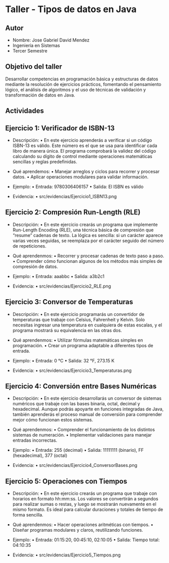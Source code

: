 # Taller - Tipos de datos en Java

## Autor
- Nombre: Jose Gabriel David Mendez 
- Ingeniería en Sistemas
- Tercer Semestre

## Objetivo del taller
Desarrollar competencias en programación básica y estructuras de datos mediante la resolución de ejercicios prácticos, fomentando el pensamiento lógico, el análisis de algoritmos y el uso de técnicas de validación y transformación de datos en Java.

## Actividades 

## Ejercicio 1: Verificador de ISBN-13

- Descripción:
• En este ejercicio aprenderás a verificar si un código ISBN-13 es válido. Este número es el que se usa para identificar cada libro de manera única. El programa comprobará la validez del código calculando su dígito de control mediante operaciones matemáticas sencillas y reglas predefinidas.

- Qué aprendemos:
• Manejar arreglos y ciclos para recorrer y procesar datos.
• Aplicar operaciones modulares para validar información.

- Ejemplo:
• Entrada: 9780306406157
• Salida: El ISBN es válido

- Evidencia:
• src/evidencias/Ejercicio1_ISBN13.png

## Ejercicio 2: Compresión Run-Length (RLE)

- Descripción:
• En este ejercicio crearás un programa que implemente Run-Length Encoding (RLE), una técnica básica de compresión que “resume” cadenas de texto. La lógica es sencilla: si un carácter aparece varias veces seguidas, se reemplaza por el carácter seguido del número de repeticiones.

- Qué aprendenmos:
• Recorrer y procesar cadenas de texto paso a paso.
• Comprender cómo funcionan algunos de los métodos más simples de compresión de datos.

- Ejemplo:
• Entrada: aaabbc
• Salida: a3b2c1

- Evidencia:
• src/evidencias/Ejercicio2_RLE.png

## Ejercicio 3: Conversor de Temperaturas

- Descripción:
• En este ejercicio programarás un convertidor de temperaturas que trabaje con Celsius, Fahrenheit y Kelvin. Solo necesitas ingresar una temperatura en cualquiera de estas escalas, y el programa mostrará su equivalencia en las otras dos.

- Qué aprendenmos:
• Utilizar fórmulas matemáticas simples en programación.
• Crear un programa adaptable a diferentes tipos de entrada.

- Ejemplo:
• Entrada: 0 °C
• Salida: 32 °F, 273.15 K

- Evidencia:
• src/evidencias/Ejercicio3_Temperaturas.png

## Ejercicio 4: Conversión entre Bases Numéricas

- Descripción:
• En este ejercicio desarrollarás un conversor de sistemas numéricos que trabaje con las bases binaria, octal, decimal y hexadecimal. Aunque podrás apoyarte en funciones integradas de Java, también aprenderás el proceso manual de conversión para comprender mejor cómo funcionan estos sistemas.

- Qué aprendenmos:
• Comprender el funcionamiento de los distintos sistemas de numeración.
• Implementar validaciones para manejar entradas incorrectas.

- Ejemplo:
• Entrada: 255 (decimal)
• Salida: 11111111 (binario), FF (hexadecimal), 377 (octal)

- Evidencia:
• src/evidencias/Ejercicio4_ConversorBases.png

## Ejercicio 5: Operaciones con Tiempos

- Descripción:
• En este ejercicio crearás un programa que trabaje con horarios en formato hh:mm:ss. Los valores se convertirán a segundos para realizar sumas o restas, y luego se mostrarán nuevamente en el mismo formato. Es ideal para calcular duraciones y totales de tiempo de forma sencilla.

- Qué aprendenmos:
• Hacer operaciones aritméticas con tiempos.
• Diseñar programas modulares y claros, reutilizando funciones.

- Ejemplo:
• Entrada: 01:15:20, 00:45:10, 02:10:05
• Salida: Tiempo total: 04:10:35

- Evidencia:
• src/evidencias/Ejercicio5_Tiempos.png